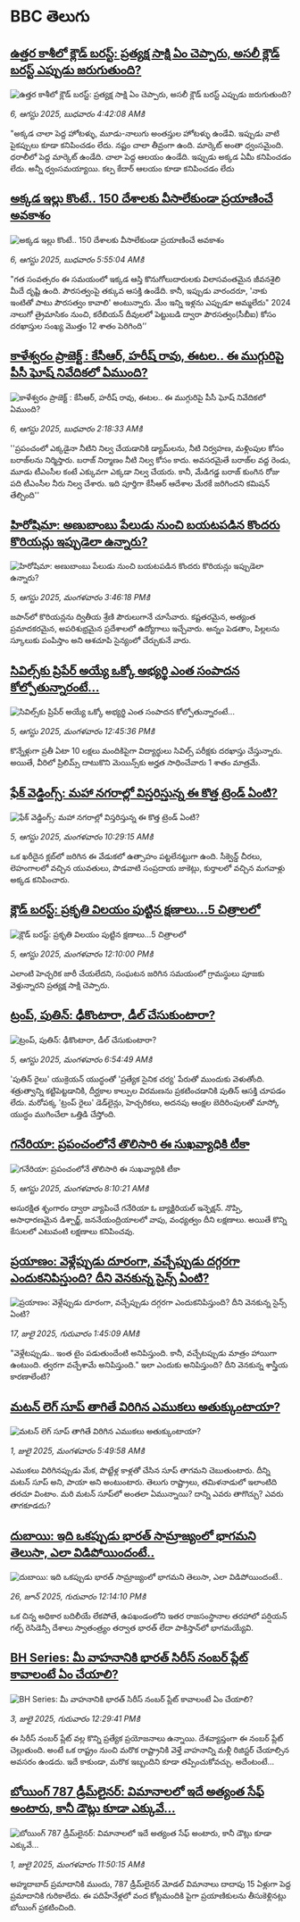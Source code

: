 # BBC తెలుగు## [ఉత్తర కాశీలో క్లౌడ్‌ బరస్ట్:  ప్రత్యక్ష సాక్షి ఏం చెప్పారు, అసలీ క్లౌడ్‌ బరస్ట్ ఎప్పుడు జరుగుతుంది? ](https://www.bbc.com/telugu/articles/cy8jq472ldzo?at_medium=RSS&at_campaign=rss?at_campaign=githubrss)![ఉత్తర కాశీలో క్లౌడ్‌ బరస్ట్:  ప్రత్యక్ష సాక్షి ఏం చెప్పారు, అసలీ క్లౌడ్‌ బరస్ట్ ఎప్పుడు జరుగుతుంది? ](https://ichef.bbci.co.uk/ace/ws/240/cpsprodpb/ba51/live/8612b3e0-7278-11f0-89ea-4d6f9851f623.jpg)_6, ఆగస్టు 2025, బుధవారం 4:42:08 AMకి_"అక్కడ చాలా పెద్ద హోటళ్ళు, మూడు-నాలుగు అంతస్తుల హోటళ్ళు ఉండేవి. ఇప్పుడు వాటి పైకప్పులు కూడా కనిపించడం లేదు. నష్టం చాలా తీవ్రంగా ఉంది. మార్కెట్ అంతా ధ్వంసమైంది. ధరాలీలో పెద్ద మార్కెట్ ఉండేది. చాలా పెద్ద ఆలయం ఉండేది. ఇప్పుడు అక్కడ ఏమీ కనిపించడం లేదు. అన్నీ ధ్వంసమయ్యాయి. కల్ప కేదార్ ఆలయం కూడా కనిపించడం లేదు## [అక్కడ ఇల్లు కొంటే.. 150 దేశాలకు వీసాలేకుండా ప్రయాణించే అవకాశం](https://www.bbc.com/telugu/articles/c74dzm7j3z8o?at_medium=RSS&at_campaign=rss?at_campaign=githubrss)![అక్కడ ఇల్లు కొంటే.. 150 దేశాలకు వీసాలేకుండా ప్రయాణించే అవకాశం](https://ichef.bbci.co.uk/ace/ws/240/cpsprodpb/a756/live/f68ba5d0-7207-11f0-af20-030418be2ca5.jpg)_6, ఆగస్టు 2025, బుధవారం 5:55:04 AMకి_"గత సంవత్సరం ఈ సమయంలో ఇక్కడ ఆస్తి కొనుగోలుదారులకు విలాసవంతమైన జీవనశైలి మీదే దృష్టి ఉంది. పౌరసత్వంపై తక్కువ ఆసక్తి ఉండేది. కానీ, ఇప్పుడు వారందరూ, 'నాకు ఇంటితో పాటు పౌరసత్వం కావాలి' అంటున్నారు. మేం ఇన్ని ఇళ్లను ఎప్పుడూ అమ్మలేదు" 2024 నాలుగో త్రైమాసికం నుంచి, కరేబియన్ దీవులలో పెట్టుబడి ద్వారా పౌరసత్వం(సీబీఐ) కోసం  దరఖాస్తుల సంఖ్య  మొత్తం 12 శాతం పెరిగింది’’## [కాళేశ్వరం ప్రాజెక్ట్ :  కేసీఆర్, హరీష్ రావు, ఈటల.. ఈ ముగ్గురిపై పీసీ ఘోష్ నివేదిక‌లో ఏముంది?](https://www.bbc.com/telugu/articles/cz60dp3yneno?at_medium=RSS&at_campaign=rss?at_campaign=githubrss)![కాళేశ్వరం ప్రాజెక్ట్ :  కేసీఆర్, హరీష్ రావు, ఈటల.. ఈ ముగ్గురిపై పీసీ ఘోష్ నివేదిక‌లో ఏముంది?](https://ichef.bbci.co.uk/ace/ws/240/cpsprodpb/f757/live/b467a3f0-7295-11f0-a819-0b3693b50b6f.jpg)_6, ఆగస్టు 2025, బుధవారం 2:18:33 AMకి_''ప్రపంచంలో ఎక్కడైనా నీటిని నిల్వ చేయడానికి డ్యామ్‌లను,  నీటి నిర్వహణ, మళ్లింపుల కోసం బరాజ్‌లను నిర్మిస్తారు. బరాజ్‌ నిర్మాణం నీటి నిల్వ కోసం కాదు. అవసరమైతే బరాజ్‌ల వద్ద రెండు, మూడు టీఎంసీల కంటే ఎక్కువగా ఎక్కడా నిల్వ చేయరు. కానీ, మేడిగడ్డ బరాజ్ కుంగిన రోజు పది టీఎంసీల నీరు నిల్వ చేశారు. ఇది పూర్తిగా కేసీఆర్ ఆదేశాల మేరకే జరిగిందని కమిషన్ తేల్చింది''## [హిరోషిమా: అణుబాంబు పేలుడు నుంచి బయటపడిన కొందరు కొరియన్లు ఇప్పుడెలా ఉన్నారు?](https://www.bbc.com/telugu/articles/cdxygn58n48o?at_medium=RSS&at_campaign=rss?at_campaign=githubrss)![హిరోషిమా: అణుబాంబు పేలుడు నుంచి బయటపడిన కొందరు కొరియన్లు ఇప్పుడెలా ఉన్నారు?](https://ichef.bbci.co.uk/ace/ws/240/cpsprodpb/e911/live/88051e60-7212-11f0-b797-413d7f99a45c.jpg)_5, ఆగస్టు 2025, మంగళవారం 3:46:18 PMకి_జపాన్‌లో కొరియన్లను ద్వితీయ శ్రేణి పౌరులుగానే చూసేవారు. కష్టతరమైన, అత్యంత ప్రమాదకరమైన, అపరిశుభ్రమైన ప్రదేశాలలో ఉద్యోగాలు ఇచ్చేవారు. అన్నం పెడతాం, పిల్లలను స్కూలుకు పంపిస్తాం అని ఆశచూపి సైన్యంలో చేర్చుకునే వారు.## [సివిల్స్‌కు ప్రిపేర్ అయ్యే ఒక్కో అభ్యర్థి ఎంత సంపాదన కోల్పోతున్నారంటే...](https://www.bbc.com/telugu/articles/c2kz0dpwe1vo?at_medium=RSS&at_campaign=rss?at_campaign=githubrss)![సివిల్స్‌కు ప్రిపేర్ అయ్యే ఒక్కో అభ్యర్థి ఎంత సంపాదన కోల్పోతున్నారంటే...](https://ichef.bbci.co.uk/ace/ws/240/cpsprodpb/f9bb/live/f42f5cc0-71fb-11f0-88cf-791e5d4bcee3.jpg)_5, ఆగస్టు 2025, మంగళవారం 12:45:36 PMకి_కొన్నేళ్లుగా ప్రతీ ఏటా 10 లక్షలు మందికిపైగా విద్యార్థులు సివిల్స్ పరీక్షకు దరఖాస్తు చేస్తున్నారు. అయితే, వీరిలో ప్రిలిమ్స్ దాటుకొని మెయిన్స్‌కు అర్హత సాధించేవారు 1 శాతం మాత్రమే.## [ఫేక్ వెడ్డింగ్స్: మహా నగరాల్లో విస్తరిస్తున్న ఈ కొత్త ట్రెండ్ ఏంటి? ](https://www.bbc.com/telugu/articles/c30zmj6jz2do?at_medium=RSS&at_campaign=rss?at_campaign=githubrss)![ఫేక్ వెడ్డింగ్స్: మహా నగరాల్లో విస్తరిస్తున్న ఈ కొత్త ట్రెండ్ ఏంటి? ](https://ichef.bbci.co.uk/ace/ws/240/cpsprodpb/3a20/live/efcb4bf0-7122-11f0-89ea-4d6f9851f623.jpg)_5, ఆగస్టు 2025, మంగళవారం 10:29:15 AMకి_ఒక ఖరీదైన క్లబ్‌లో జరిగిన ఈ వేడుకలో ఉత్సాహం పట్టలేనట్టుగా ఉంది. సీక్వెన్డ్ చీరలు, లెహంగాలలో వచ్చిన యువతులు, పొడవాటి సంప్రదాయ జాకెట్లు, కుర్తాలలో వచ్చిన మగవాళ్లు అక్కడ కనిపించారు.## [ క్లౌడ్ బరస్ట్: ప్రకృతి విలయం పుట్టిన  క్షణాలు...5 చిత్రాలలో ](https://www.bbc.com/telugu/articles/c79l31eddzyo?at_medium=RSS&at_campaign=rss?at_campaign=githubrss)![ క్లౌడ్ బరస్ట్: ప్రకృతి విలయం పుట్టిన  క్షణాలు...5 చిత్రాలలో ](https://ichef.bbci.co.uk/ace/standard/240/cpsprodpb/157b/live/f8ee3270-71fd-11f0-8dbd-f3d32ebd3327.jpg)_5, ఆగస్టు 2025, మంగళవారం 12:10:00 PMకి_ఎలాంటి హెచ్చరిక జారీ చేయలేదని, సంఘటన జరిగిన సమయంలో గ్రామస్థులు పూజకు వెళ్తున్నారని ప్రత్యక్ష సాక్షి చెప్పారు.## [ట్రంప్, పుతిన్: ఢీకొంటారా, డీల్ చేసుకుంటారా? ](https://www.bbc.com/telugu/articles/c62652rdlgyo?at_medium=RSS&at_campaign=rss?at_campaign=githubrss)![ట్రంప్, పుతిన్: ఢీకొంటారా, డీల్ చేసుకుంటారా? ](https://ichef.bbci.co.uk/ace/ws/240/cpsprodpb/ec5d/live/86087cf0-71c3-11f0-b5ea-af0b36d22169.jpg)_5, ఆగస్టు 2025, మంగళవారం 6:54:49 AMకి_'పుతిన్ రైలు' యుక్రెయన్‌ యుద్ధంతో 'ప్రత్యేక సైనిక చర్య' పేరుతో ముందుకు వెళుతోంది. శత్రుత్వాన్ని కట్టిపెట్టడానికి, దీర్ఘకాల కాల్పుల విరమణను ప్రకటించడానికి పుతిన్ ఆసక్తి చూపడం లేదు.
మరోపక్క 'ట్రంప్‌ రైలు' డెడ్‌లైన్లు, హెచ్చరికలు, అదనపు ఆంక్షల బెదిరింపులతో మాస్కో యుద్ధం ముగించేలా ఒత్తిడి చేస్తోంది.## [గనేరియా: ప్రపంచంలోనే తొలిసారి ఈ సుఖవ్యాధికి టీకా](https://www.bbc.com/telugu/articles/czr6vgd41rko?at_medium=RSS&at_campaign=rss?at_campaign=githubrss)![గనేరియా: ప్రపంచంలోనే తొలిసారి ఈ సుఖవ్యాధికి టీకా](https://ichef.bbci.co.uk/ace/ws/240/cpsprodpb/242b/live/611d57c0-71ce-11f0-bb15-e58cf64b3661.jpg)_5, ఆగస్టు 2025, మంగళవారం 8:10:21 AMకి_అసురక్షిత శృంగారం ద్వారా వ్యాపించే గనేరియా ఓ బ్యాక్టిరియల్ ఇన్ఫెక్షన్. నొప్పి, అసాధారణమైన డిశ్చార్జ్, జననేయంద్రియాలలో వాపు, వంధ్యత్వం దీని లక్షణాలు. అయితే కొన్ని కేసులలో ఎటువంటి లక్షణాలు కనిపించవు.## [ప్రయాణం: వెళ్లేప్పుడు దూరంగా, వచ్చేప్పుడు దగ్గరగా ఎందుకనిపిస్తుంది? దీని వెనకున్న సైన్స్ ఏంటి?](https://www.bbc.com/telugu/articles/c0l4y727n1jo?at_medium=RSS&at_campaign=rss?at_campaign=githubrss)![ప్రయాణం: వెళ్లేప్పుడు దూరంగా, వచ్చేప్పుడు దగ్గరగా ఎందుకనిపిస్తుంది? దీని వెనకున్న సైన్స్ ఏంటి?](https://ichef.bbci.co.uk/ace/ws/240/cpsprodpb/054c/live/6957c010-62b0-11f0-8e78-11023c48a856.png)_17, జులై 2025, గురువారం 1:45:09 AMకి_"వెళ్లేటప్పుడు.. ఇంత టైం పడుతుందేంటి అనిపిస్తుంది. కానీ, వచ్చేటప్పుడు మాత్రం హాయిగా ఉంటుంది. త్వరగా వచ్చేశామే అనిపిస్తుంది." ఇలా ఎందుకు అనిపిస్తుంది? దీని వెనకున్న శాస్త్రీయ కారణాలేంటి?## [మటన్ లెగ్ సూప్ తాగితే విరిగిన ఎముకలు అతుక్కుంటాయా?](https://www.bbc.com/telugu/articles/c0l4g92j8kzo?at_medium=RSS&at_campaign=rss?at_campaign=githubrss)![మటన్ లెగ్ సూప్ తాగితే విరిగిన ఎముకలు అతుక్కుంటాయా?](https://ichef.bbci.co.uk/ace/ws/240/cpsprodpb/b31e/live/cce532c0-6d41-11f0-9462-bb509dc78127.jpg)_1, జులై 2025, మంగళవారం 5:49:58 AMకి_ఎముకలు విరిగినప్పుడు మేక, పొట్టేళ్ల కాళ్లతో చేసిన సూప్ తాగమని చెబుతుంటారు. దీన్ని మటన్ సూప్ అని, పాయా అని అంటుంటారు. తెలుగు రాష్ట్రాలు, తమిళనాడులో ఇలాంటిది తరచూ వింటాం. మరి మటన్ సూప్‌లో అంతలా ఏమున్నాయి? దాన్ని ఎవరు తాగొచ్చు? ఎవరు తాగకూడదు?## [దుబాయి: ఇది ఒకప్పుడు భారత్ సామ్రాజ్యంలో భాగమని తెలుసా, ఎలా విడిపోయిందంటే..](https://www.bbc.com/telugu/articles/ce83x3rekyyo?at_medium=RSS&at_campaign=rss?at_campaign=githubrss)![దుబాయి: ఇది ఒకప్పుడు భారత్ సామ్రాజ్యంలో భాగమని తెలుసా, ఎలా విడిపోయిందంటే..](https://ichef.bbci.co.uk/ace/ws/240/cpsprodpb/89c1/live/fbe80b80-5282-11f0-809e-059b7ea85131.jpg)_26, జూన్ 2025, గురువారం 12:14:10 PMకి_ఒక చిన్న అధికార బదిలీయే లేకపోతే, ఉపఖండంలోని ఇతర రాజసంస్థానాల తరహాలో  పర్షియన్ గల్ఫ్ రెసిడెన్సీ దేశాలు స్వాతంత్ర్యం తర్వాత భారత్ లేదా పాకిస్తాన్‌లో భాగమయ్యేవి.## [BH Series: మీ వాహనానికి భారత్ సిరీస్ నంబర్ ప్లేట్ కావాలంటే ఏం చేయాలి?](https://www.bbc.com/telugu/articles/c9dg040gzv6o?at_medium=RSS&at_campaign=rss?at_campaign=githubrss)![BH Series: మీ వాహనానికి భారత్ సిరీస్ నంబర్ ప్లేట్ కావాలంటే ఏం చేయాలి?](https://ichef.bbci.co.uk/ace/ws/240/cpsprodpb/c5c0/live/7facfba0-5801-11f0-b5c5-012c5796682d.jpg)_3, జులై 2025, గురువారం 12:29:41 PMకి_ఈ సిరీస్ నంబర్ ప్లేట్ వల్ల కొన్ని ప్రత్యేక ప్రయోజనాలు ఉన్నాయి. దేశవ్యాప్తంగా ఈ నంబర్ ప్లేట్ చెల్లుతుంది. అంటే ఒక రాష్ట్రం నుంచి మరొక రాష్ట్రానికి వెళ్తే వాహనాన్ని మళ్లీ రిజిస్టర్ చేయాల్సిన అవసరం ఉండదు. ఇదే కాకుండా, మరొక ఇబ్బందిని కూడా తప్పించుకోవచ్చు. అదేంటంటే...## [బోయింగ్ 787 డ్రీమ్‌లైనర్: విమానాలలో ఇదే అత్యంత సేఫ్ అంటారు, కానీ డౌట్లు కూడా ఎక్కువే...](https://www.bbc.com/telugu/articles/c8d664g0dz9o?at_medium=RSS&at_campaign=rss?at_campaign=githubrss)![బోయింగ్ 787 డ్రీమ్‌లైనర్: విమానాలలో ఇదే అత్యంత సేఫ్ అంటారు, కానీ డౌట్లు కూడా ఎక్కువే...](https://ichef.bbci.co.uk/ace/ws/240/cpsprodpb/aebe/live/0ad87b80-5674-11f0-95fc-edf89039c20a.jpg)_1, జులై 2025, మంగళవారం 11:50:15 AMకి_అహ్మదాబాద్ ప్రమాదానికి ముందు, 787 డ్రీమ్‌లైనర్ మోడల్ విమానాలు దాదాపు 15 ఏళ్లుగా పెద్ద ప్రమాదానికి గురికాలేదు. ఈ పదిహేనేళ్లలో వంద కోట్లమందికి  పైగా ప్రయాణికులను తీసుకెళ్లినట్లు బోయింగ్ ప్రకటించింది.